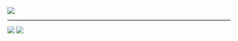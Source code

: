   ![](https://i.pinimg.com/originals/fe/34/2f/fe342f20baaecec2fdb27ae3ae17b054.gif)
  ___
  [![](https://img.icons8.com/color/100/000000/telegram-app.png)](https://t.me/Banttex)
  [![](https://img.icons8.com/color/100/000000/vk-com.png)](https://vk.com/bantex)

